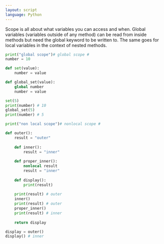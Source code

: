 ```yaml
---
layout: script
language: Python
---
```


Scope is all about what variables you can access and when. Global variables (variables outside of any method) can be read from inside methods but need the global keyword to be written to. The same goes for local variables in the context of nested methods.

```python
print("global scope")# global scope #
number = 10

def set(value):
    number = value

def global_set(value):
    global number
    number = value

set(5)
print(number) # 10
global_set(5)
print(number) # 5

print("non local scope")# nonlocal scope #

def outer():
    result = "outer"
    
    def inner():
        result = "inner"
    
    def proper_inner():
        nonlocal result
        result = "inner"
    
    def display():
        print(result)
    
    print(result) # outer
    inner()
    print(result) # outer
    proper_inner()
    print(result) # inner
    
    return display

display = outer()
display() # inner
```